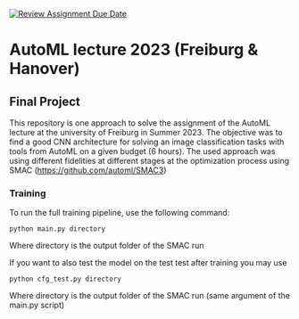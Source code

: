 [![Review Assignment Due Date](https://classroom.github.com/assets/deadline-readme-button-24ddc0f5d75046c5622901739e7c5dd533143b0c8e959d652212380cedb1ea36.svg)](https://classroom.github.com/a/T_Fzxg5j)
# AutoML lecture 2023 (Freiburg & Hanover)
## Final Project

This repository is one approach to solve the assignment of the AutoML lecture at the university of Freiburg in Summer 2023.
The objective was to find a good CNN architecture for solving an image classification tasks with tools from AutoML on a given budget (6 hours).
The used approach was using different fidelities at different stages at the optimization process using SMAC (https://github.com/automl/SMAC3)

### Training

To run the full training pipeline, use the following command:

```
python main.py directory
```

Where directory is the output folder of the SMAC run

If you want to also test the model on the test test after training you may use 

```
python cfg_test.py directory
```

Where directory is the output folder of the SMAC run (same argument of the main.py script)